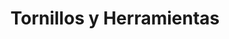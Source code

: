 ---
title: "Tornillos y Herramientas"
url: /santiago-de-veraguas/tornillos-y-herramientas/
shop: hardware
---